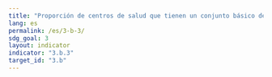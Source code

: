 ```yaml
---
title: "Proporción de centros de salud que tienen un conjunto básico de los medicamentos esenciales asequibles de manera sostenible"
lang: es
permalink: /es/3-b-3/
sdg_goal: 3
layout: indicator
indicator: "3.b.3"
target_id: "3.b"
---
```



